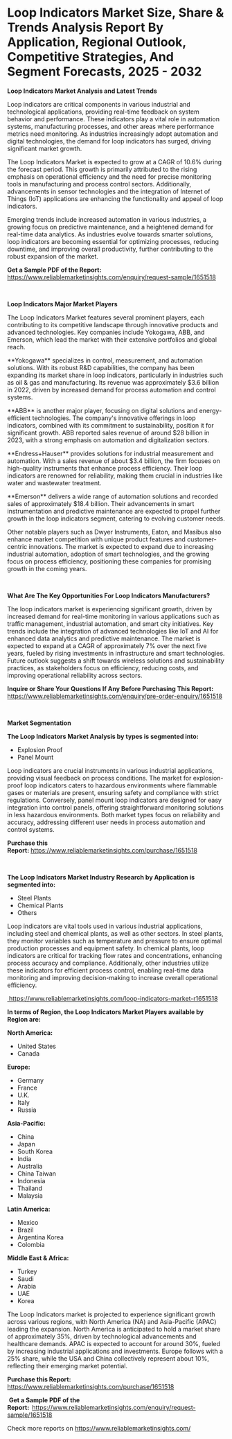 <p><h1>Loop Indicators Market Size, Share & Trends Analysis Report By Application, Regional Outlook, Competitive Strategies, And Segment Forecasts, 2025 - 2032</h1></p><p><strong>Loop Indicators Market Analysis and Latest Trends</strong></p>
<p><p>Loop indicators are critical components in various industrial and technological applications, providing real-time feedback on system behavior and performance. These indicators play a vital role in automation systems, manufacturing processes, and other areas where performance metrics need monitoring. As industries increasingly adopt automation and digital technologies, the demand for loop indicators has surged, driving significant market growth.</p><p>The Loop Indicators Market is expected to grow at a CAGR of 10.6% during the forecast period. This growth is primarily attributed to the rising emphasis on operational efficiency and the need for precise monitoring tools in manufacturing and process control sectors. Additionally, advancements in sensor technologies and the integration of Internet of Things (IoT) applications are enhancing the functionality and appeal of loop indicators.</p><p>Emerging trends include increased automation in various industries, a growing focus on predictive maintenance, and a heightened demand for real-time data analytics. As industries evolve towards smarter solutions, loop indicators are becoming essential for optimizing processes, reducing downtime, and improving overall productivity, further contributing to the robust expansion of the market.</p></p>
<p><strong>Get a Sample PDF of the Report:&nbsp;</strong> <a href="https://www.reliablemarketinsights.com/enquiry/request-sample/1651518?utm_campaign=2395&utm_medium=2&utm_source=Github&utm_content=ia&utm_term=17022025&utm_id=loop-indicators">https://www.reliablemarketinsights.com/enquiry/request-sample/1651518</a></p>
<p>&nbsp;</p>
<p><strong>Loop Indicators Major Market Players</strong></p>
<p><p>The Loop Indicators Market features several prominent players, each contributing to its competitive landscape through innovative products and advanced technologies. Key companies include Yokogawa, ABB, and Emerson, which lead the market with their extensive portfolios and global reach.</p><p>**Yokogawa** specializes in control, measurement, and automation solutions. With its robust R&D capabilities, the company has been expanding its market share in loop indicators, particularly in industries such as oil & gas and manufacturing. Its revenue was approximately $3.6 billion in 2022, driven by increased demand for process automation and control systems.</p><p>**ABB** is another major player, focusing on digital solutions and energy-efficient technologies. The company's innovative offerings in loop indicators, combined with its commitment to sustainability, position it for significant growth. ABB reported sales revenue of around $28 billion in 2023, with a strong emphasis on automation and digitalization sectors.</p><p>**Endress+Hauser** provides solutions for industrial measurement and automation. With a sales revenue of about $3.4 billion, the firm focuses on high-quality instruments that enhance process efficiency. Their loop indicators are renowned for reliability, making them crucial in industries like water and wastewater treatment.</p><p>**Emerson** delivers a wide range of automation solutions and recorded sales of approximately $18.4 billion. Their advancements in smart instrumentation and predictive maintenance are expected to propel further growth in the loop indicators segment, catering to evolving customer needs.</p><p>Other notable players such as Dwyer Instruments, Eaton, and Masibus also enhance market competition with unique product features and customer-centric innovations. The market is expected to expand due to increasing industrial automation, adoption of smart technologies, and the growing focus on process efficiency, positioning these companies for promising growth in the coming years.</p></p>
<p>&nbsp;</p>
<p><strong>What Are The Key Opportunities For Loop Indicators Manufacturers?</strong></p>
<p><p>The loop indicators market is experiencing significant growth, driven by increased demand for real-time monitoring in various applications such as traffic management, industrial automation, and smart city initiatives. Key trends include the integration of advanced technologies like IoT and AI for enhanced data analytics and predictive maintenance. The market is expected to expand at a CAGR of approximately 7% over the next five years, fueled by rising investments in infrastructure and smart technologies. Future outlook suggests a shift towards wireless solutions and sustainability practices, as stakeholders focus on efficiency, reducing costs, and improving operational reliability across sectors.</p></p>
<p><strong>Inquire or Share Your Questions If Any Before Purchasing This Report:</strong> <a href="https://www.reliablemarketinsights.com/enquiry/pre-order-enquiry/1651518?utm_campaign=2395&utm_medium=2&utm_source=Github&utm_content=ia&utm_term=17022025&utm_id=loop-indicators">https://www.reliablemarketinsights.com/enquiry/pre-order-enquiry/1651518</a></p>
<p>&nbsp;</p>
<p><strong>Market Segmentation</strong></p>
<p><strong>The Loop Indicators Market Analysis by types is segmented into:</strong></p>
<p><ul><li>Explosion Proof</li><li>Panel Mount</li></ul></p>
<p><p>Loop indicators are crucial instruments in various industrial applications, providing visual feedback on process conditions. The market for explosion-proof loop indicators caters to hazardous environments where flammable gases or materials are present, ensuring safety and compliance with strict regulations. Conversely, panel mount loop indicators are designed for easy integration into control panels, offering straightforward monitoring solutions in less hazardous environments. Both market types focus on reliability and accuracy, addressing different user needs in process automation and control systems.</p></p>
<p><strong>Purchase this Report:&nbsp;</strong><a href="https://www.reliablemarketinsights.com/purchase/1651518?utm_campaign=2395&utm_medium=2&utm_source=Github&utm_content=ia&utm_term=17022025&utm_id=loop-indicators">https://www.reliablemarketinsights.com/purchase/1651518</a></p>
<p>&nbsp;</p>
<p><strong>The Loop Indicators Market Industry Research by Application is segmented into:</strong></p>
<p><ul><li>Steel Plants</li><li>Chemical Plants</li><li>Others</li></ul></p>
<p><p>Loop indicators are vital tools used in various industrial applications, including steel and chemical plants, as well as other sectors. In steel plants, they monitor variables such as temperature and pressure to ensure optimal production processes and equipment safety. In chemical plants, loop indicators are critical for tracking flow rates and concentrations, enhancing process accuracy and compliance. Additionally, other industries utilize these indicators for efficient process control, enabling real-time data monitoring and improving decision-making to increase overall operational efficiency.</p></p>
<p><a href="https://www.reliablemarketinsights.com/loop-indicators-market-r1651518?utm_campaign=2395&utm_medium=2&utm_source=Github&utm_content=ia&utm_term=17022025&utm_id=loop-indicators">&nbsp;https://www.reliablemarketinsights.com/loop-indicators-market-r1651518</a></p>
<p><strong>In terms of Region, the Loop Indicators Market Players available by Region are:</strong></p>
<p>
    <p> <strong> North America: </strong>
        <ul>
            <li>United States</li>
            <li>Canada</li>
        </ul>
        </p> 
    <p> <strong> Europe: </strong>
        <ul>
            <li>Germany</li>
            <li>France</li>
            <li>U.K.</li>
            <li>Italy</li>
            <li>Russia</li>
        </ul>
        </p> 
    <p> <strong> Asia-Pacific: </strong>
        <ul>
            <li>China</li>
            <li>Japan</li>
            <li>South Korea</li>
            <li>India</li>
            <li>Australia</li>
            <li>China Taiwan</li>
            <li>Indonesia</li>
            <li>Thailand</li>
            <li>Malaysia</li>
        </ul>
        </p> 
    <p> <strong> Latin America: </strong>
        <ul>
            <li>Mexico</li>
            <li>Brazil</li>
            <li>Argentina Korea</li>
            <li>Colombia</li>
        </ul>
        </p> 
    <p> <strong> Middle East & Africa: </strong>
        <ul>
            <li>Turkey</li>
            <li>Saudi</li>
            <li>Arabia</li>
            <li>UAE</li>
            <li>Korea</li>
        </ul>
    </p>
    </p>
<p><p>The Loop Indicators market is projected to experience significant growth across various regions, with North America (NA) and Asia-Pacific (APAC) leading the expansion. North America is anticipated to hold a market share of approximately 35%, driven by technological advancements and healthcare demands. APAC is expected to account for around 30%, fueled by increasing industrial applications and investments. Europe follows with a 25% share, while the USA and China collectively represent about 10%, reflecting their emerging market potential.</p></p>
<p><strong>Purchase this Report: </strong><a href="https://www.reliablemarketinsights.com/purchase/1651518?utm_campaign=2395&utm_medium=2&utm_source=Github&utm_content=ia&utm_term=17022025&utm_id=loop-indicators">https://www.reliablemarketinsights.com/purchase/1651518</a></p>
<p>&nbsp;<strong>Get a Sample PDF of the Report:&nbsp;&nbsp;</strong><a href="https://www.reliablemarketinsights.com/enquiry/request-sample/1651518?utm_campaign=2395&utm_medium=2&utm_source=Github&utm_content=ia&utm_term=17022025&utm_id=loop-indicators">https://www.reliablemarketinsights.com/enquiry/request-sample/1651518</a></p>
<p><strong></strong></p>
<p>Check more reports on <a href="https://www.reliablemarketinsights.com/?utm_campaign=2395&utm_medium=2&utm_source=Github&utm_content=ia&utm_term=17022025&utm_id=loop-indicators">https://www.reliablemarketinsights.com/</a></p>